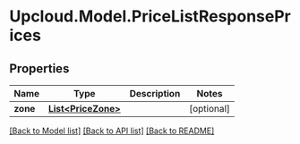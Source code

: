 # Upcloud.Model.PriceListResponsePrices
## Properties

Name | Type | Description | Notes
------------ | ------------- | ------------- | -------------
**zone** | [**List&lt;PriceZone&gt;**](PriceZone.md) |  | [optional] 

[[Back to Model list]](../README.md#documentation-for-models) [[Back to API list]](../README.md#documentation-for-api-endpoints) [[Back to README]](../README.md)


